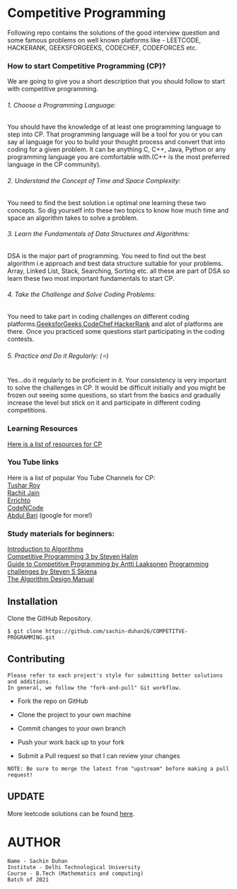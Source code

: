 # Competitive Programming
Following repo contains the solutions of the good interview question and some famous problems on well known platforms like - LEETCODE, HACKERANK, GEEKSFORGEEKS, CODECHEF, CODEFORCES etc.

### How to start Competitive Programming (CP)?
We are going to give you a short description that you should follow to start with competitive programming.  
###### 1. Choose a Programming Language: 
You should have the knowledge of at least one programming language to step into CP. That programming language will be a tool for you or you can say al language for you to build your thought process and convert that into coding for a given problem. It can be anything C, C++, Java, Python or any programming language you are comfortable with.(C++ is the most preferred language in the CP community).

###### 2. Understand the Concept of Time and Space Complexity: 
You need to find the best solution i.e optimal one learning these two concepts. So dig yourself into these two topics to know how much time and space an algorithm takes to solve a problem.

###### 3. Learn the Fundamentals of Data Structures and Algorithms: 
DSA is the major part of programming. You need to find out the best algorithm i.e approach and best data structure suitable for your problems. Array, Linked List, Stack, Searching, Sorting etc. all these are part of DSA so learn these two most important fundamentals to start CP.

###### 4. Take the Challenge and Solve Coding Problems:
You need to take part in coding challenges on different coding platforms.[GeeksforGeeks](https://www.geeksforgeeks.org/),[CodeChef](https://www.codechef.com),[HackerRank](https://www.hackerrank.com) and alot of platforms are there. Once you practiced some questions start participating in the coding contests.

###### 5. Practice and Do it Regularly: (:star:)
Yes…do it regularly to be proficient in it. Your consistency is very important to solve the challenges in CP. It would be difficult initially and you might be frozen out seeing some questions, so start from the basics and gradually increase the level but stick on it and participate in different coding competitions.

### Learning Resources
[Here is a list of resources for CP](https://www.topcoder.com/thrive/articles/List%20of%20awesome%20learning%20resources)
### You Tube links
Here is a list of popular You Tube Channels for CP:  
[Tushar Roy](https://www.youtube.com/user/tusharroy2525)  
[Rachit Jain](https://www.youtube.com/channel/UC9fDC_eBh9e_bogw87DbGKQ)  
[Errichto](https://www.youtube.com/channel/UCBr_Fu6q9iHYQCh13jmpbrg)  
[CodeNCode](https://www.youtube.com/channel/UC0zvY3yIBQTrSutsV-4yscQ)  
[Abdul Bari](https://www.youtube.com/channel/UCZCFT11CWBi3MHNlGf019nw)
(google for more!)

### Study materials for beginners:
[Introduction to Algorithms](https://www.amazon.com/Introduction-Algorithms-3rd-MIT-Press/dp/0262033844)  
[Competitive Programming 3 by Steven Halim](https://www.amazon.com/Competitive-Programming-3rd-Steven-Halim/dp/B00FG8MNN8/ref=sr_1_1?dchild=1&keywords=Competitive+Programming+3+by+Steven+Halim&qid=1597230114&s=books&sr=1-1)  
[Guide to Competitive Programming by Antti Laaksonen](https://www.amazon.in/Guide-Competitive-Programming-Algorithms-Undergraduate/dp/3319725467)
[Programming challenges by Steven S Skiena](https://www.amazon.in/Programming-Challenges-Contest-Training-Computer/dp/0387001638)  
[The Algorithm Design Manual](https://www.amazon.in/Algorithm-Design-Manual-Steven-Skiena/dp/1849967202)

## Installation

Clone the GitHub Repository.

```
$ git clone https://github.com/sachin-duhan26/COMPETITVE-PROGRAMMING.git
```

## Contributing
```
Please refer to each project's style for submitting better solutions and additions. 
In general, we follow the "fork-and-pull" Git workflow.
```
- Fork the repo on GitHub
- Clone the project to your own machine
- Commit changes to your own branch
- Push your work back up to your fork

- Submit a Pull request so that I can review your changes

```
NOTE: Be sure to merge the latest from "upstream" before making a pull request!
```

## UPDATE
More leetcode solutions can be found [here](https://github.com/sachin-duhan26/leetcode).

# AUTHOR

```
Name - Sachin Duhan
Institute - Delhi Technological University
Course - B.Tech (Mathematics and computing) 
Batch of 2021
```
